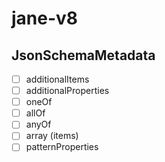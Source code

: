 # jane-v8

## JsonSchemaMetadata
- [ ] additionalItems
- [ ] additionalProperties
- [ ] oneOf
- [ ] allOf
- [ ] anyOf
- [ ] array (items)
- [ ] patternProperties
